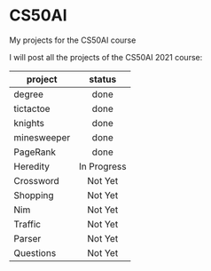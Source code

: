 # CS50AI
My projects for the CS50AI course

I will post all the projects of the CS50AI 2021 course:

| project        | status    |           
| ------------- |:-------------:|
| degree      | done   |
| tictactoe      | done|
| knights | done |
| minesweeper | done |
| PageRank | done |
| Heredity | In Progress |
| Crossword | Not Yet |
| Shopping | Not Yet |
| Nim | Not Yet |
| Traffic | Not Yet |
| Parser | Not Yet |
| Questions | Not Yet |
